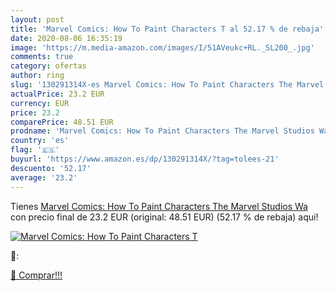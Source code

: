 ```yaml
---
layout: post
title: 'Marvel Comics: How To Paint Characters T al 52.17 % de rebaja'
date: 2020-08-06 16:35:19
image: 'https://m.media-amazon.com/images/I/51AVeukc+RL._SL200_.jpg'
comments: true
category: ofertas
author: ring
slug: '130291314X-es Marvel Comics: How To Paint Characters The Marvel Studios Wa'
actualPrice: 23.2 EUR
currency: EUR
price: 23.2
comparePrice: 48.51 EUR
prodname: 'Marvel Comics: How To Paint Characters The Marvel Studios Wa'
country: 'es'
flag: '🇪🇸'
buyurl: 'https://www.amazon.es/dp/130291314X/?tag=tolees-21'
descuento: '52.17'
average: '23.2'
---
```


Tienes [Marvel Comics: How To Paint Characters The Marvel Studios Wa](https://www.amazon.es/dp/130291314X/?tag=tolees-21) con precio final de  23.2 EUR (original: 48.51 EUR) (52.17 %  de rebaja) aqui!

[![Marvel Comics: How To Paint Characters T](https://m.media-amazon.com/images/I/51AVeukc+RL._SL200_.jpg)](https://www.amazon.es/dp/130291314X/?tag=tolees-21)

🔎:


[🛒 Comprar!!!](https://www.amazon.es/dp/130291314X/?tag=tolees-21)
